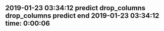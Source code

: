 2019-01-23 03:34:12
predict
drop_columns
drop_columns
predict end
2019-01-23 03:34:12
time: 0:00:06
----------------------------------------------------

